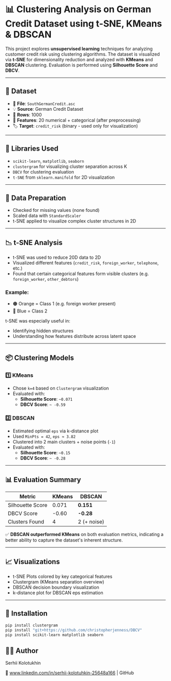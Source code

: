 # 📊 Clustering Analysis on German Credit Dataset using t-SNE, KMeans & DBSCAN

This project explores **unsupervised learning** techniques for analyzing customer credit risk using clustering algorithms. The dataset is visualized via **t-SNE** for dimensionality reduction and analyzed with **KMeans** and **DBSCAN** clustering. Evaluation is performed using **Silhouette Score** and **DBCV**.

---

## 📁 Dataset

- 📄 **File**: `SouthGermanCredit.asc`
- 💡 **Source**: German Credit Dataset
- 🧾 **Rows**: 1000
- 🔢 **Features**: 20 numerical + categorical (after preprocessing)
- 🏷️ **Target**: `credit_risk` (binary - used only for visualization)

---

## 🧰 Libraries Used

- `scikit-learn`, `matplotlib`, `seaborn`
- `clustergram` for visualizing cluster separation across K
- `DBCV` for clustering evaluation
- `t-SNE` from `sklearn.manifold` for 2D visualization

---

## 🧼 Data Preparation

- Checked for missing values (none found)
- Scaled data with `StandardScaler`
- t-SNE applied to visualize complex cluster structures in 2D

---

## 📉 t-SNE Analysis

- t-SNE was used to reduce 20D data to 2D
- Visualized different features (`credit_risk`, `foreign_worker`, `telephone`, etc.)
- Found that certain categorical features form visible clusters (e.g. `foreign_worker`, `other_debtors`)

### Example:
- 🟠 Orange = Class 1 (e.g. foreign worker present)
- 🔵 Blue = Class 2

t-SNE was especially useful in:
- Identifying hidden structures
- Understanding how features distribute across latent space

---

## 📦 Clustering Models

### 1️⃣ **KMeans**

- Chose `k=4` based on `Clustergram` visualization
- Evaluated with:
  - **Silhouette Score**: `~0.071`
  - **DBCV Score**: `~ -0.59`

### 2️⃣ **DBSCAN**

- Estimated optimal `eps` via k-distance plot
- Used `MinPts = 42`, `eps ≈ 3.82`
- Clustered into 2 main clusters + noise points (`-1`)
- Evaluated with:
  - **Silhouette Score**: `~0.15`
  - **DBCV Score**: `~ -0.28`

---

## 📊 Evaluation Summary

| Metric            | KMeans      | DBSCAN     |
|-------------------|-------------|------------|
| Silhouette Score  | 0.071       | **0.151**  |
| DBCV Score        | -0.60       | **-0.28**  |
| Clusters Found    | 4           | 2 (+ noise)|

✅ **DBSCAN outperformed KMeans** on both evaluation metrics, indicating a better ability to capture the dataset's inherent structure.

---

## 📈 Visualizations

- t-SNE Plots colored by key categorical features
- Clustergram (KMeans separation overview)
- DBSCAN decision boundary visualization
- k-distance plot for DBSCAN eps estimation

---

## 🚀 Installation

```bash
pip install clustergram
pip install "git+https://github.com/christopherjenness/DBCV"
pip install scikit-learn matplotlib seaborn
```

## 🧑‍💻 Author

Serhii Kolotukhin

📍 www.linkedin.com/in/serhii-kolotuhkin-25648a166 | GitHub
